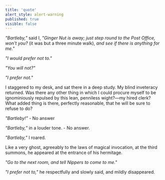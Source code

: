 ```yaml
---
title: 'quote'
alert_style: alert-warning
published: true
visible: false
---
```


*"Bartleby,"* said I, *"Ginger Nut is away; just step round to the Post Office, won't you?* (it was but a three minute walk), *and see if there is anything for me."*

*"I would prefer not to."*

*"You will not?"*

*"I prefer not."*

I staggered to my desk, and sat there in a deep study. My blind inveteracy returned. Was there any other thing in which I could procure myself to be ignominiously repulsed by this lean, penniless wight?—my hired clerk? What added thing is there, perfectly reasonable, that he will be sure to refuse to do?

*"Bartleby!"* - No answer

*“Bartleby,”* in a louder tone.   - No answer.

*"Bartleby,"* I roared.

Like a very ghost, agreeably to the laws of magical invocation, at the third summons, he appeared at the entrance of his hermitage.

*"Go to the next room, and tell Nippers to come to me."*

*"I prefer not to,"* he respectfully and slowly said, and mildly disappeared.
